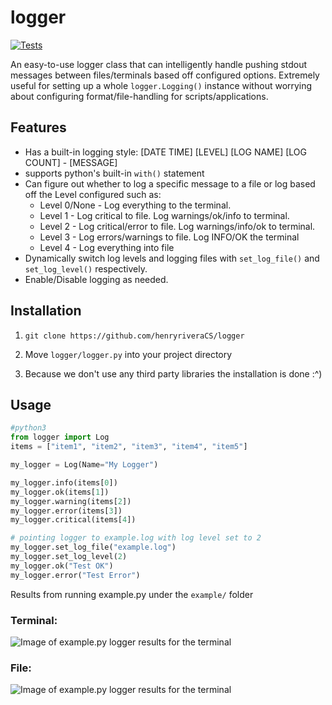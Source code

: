 # logger

[![Tests](https://github.com/henryriveraCS/logger/actions/workflows/run-tests.yaml/badge.svg)](https://github.com/henryriveraCS/logger/actions/workflows/run-tests.yaml)

An easy-to-use logger class that can intelligently handle pushing stdout messages between files/terminals based off configured options. Extremely useful for setting up a whole <code>logger.Logging()</code> instance without worrying about configuring format/file-handling for scripts/applications.

<h2>Features</h2>
<ul>
  <li>Has a built-in logging style: [DATE TIME] [LEVEL] [LOG NAME] [LOG COUNT] - [MESSAGE]</li>
  <li>supports python's built-in <code>with()</code> statement</li>
  <li>Can figure out whether to log a specific message to a file or log based off the Level configured such as:
      <ul>
        <li>Level 0/None - Log everything to the terminal.</li>
        <li>Level 1 - Log critical to file. Log warnings/ok/info to terminal.</li>
        <li>Level 2 - Log critical/error to file. Log warnings/info/ok to terminal.</li>
        <li>Level 3 - Log errors/warnings to file. Log INFO/OK  the terminal</li>
        <li>Level 4 - Log everything into file</li>
      </ul>
  </li>
  <li>Dynamically switch log levels and logging files with <code>set_log_file()</code> and <code>set_log_level()</code> respectively.</li>
  <li>Enable/Disable logging as needed.</li>
  
</ul>
<h2>Installation</h2>
<ol>
  <li><p><code>git clone https://github.com/henryriveraCS/logger</code></p></li>
  <li>
    <p>
      Move <code>logger/logger.py</code> into your project directory
    </p>
  </li>
  <li>
    <p>
      Because we don't use any third party libraries the installation is done :^)
    </p>
  </li>
</ol>

<h2>Usage</h2>

```python
#python3
from logger import Log
items = ["item1", "item2", "item3", "item4", "item5"]

my_logger = Log(Name="My Logger")

my_logger.info(items[0])
my_logger.ok(items[1])
my_logger.warning(items[2])
my_logger.error(items[3])
my_logger.critical(items[4])

# pointing logger to example.log with log level set to 2
my_logger.set_log_file("example.log")
my_logger.set_log_level(2)
my_logger.ok("Test OK")
my_logger.error("Test Error")
```


Results from running example.py under the <code>example/</code> folder
<h3>Terminal:</h3>

![Image of example.py logger results for the terminal](https://github.com/henryriveraCS/logger/blob/main/images/example.png)

<h3>File:</h3>

![Image of example.py logger results for the terminal](https://github.com/henryriveraCS/logger/blob/main/images/example2.png)

